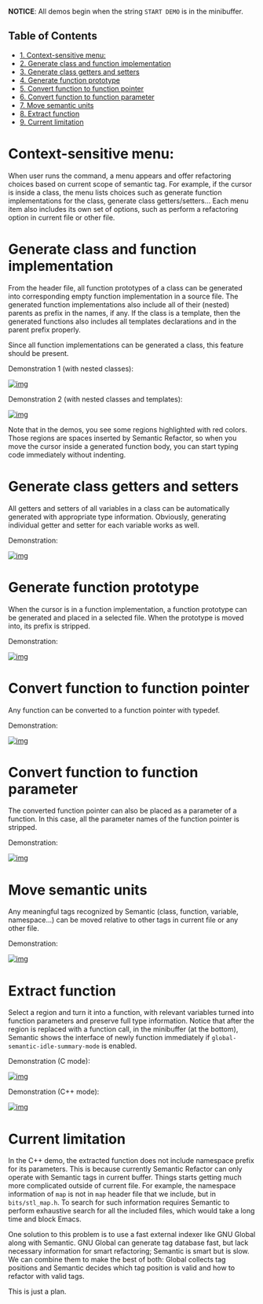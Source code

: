 **NOTICE**: All demos begin when the string `START DEMO` is in the minibuffer.

<div id="table-of-contents">
<h2>Table of Contents</h2>
<div id="text-table-of-contents">
<ul>
<li><a href="#sec-1">1. Context-sensitive menu:</a></li>
<li><a href="#sec-2">2. Generate class and function implementation</a></li>
<li><a href="#sec-3">3. Generate class getters and setters</a></li>
<li><a href="#sec-4">4. Generate function prototype</a></li>
<li><a href="#sec-5">5. Convert function to function pointer</a></li>
<li><a href="#sec-6">6. Convert function to function parameter</a></li>
<li><a href="#sec-7">7. Move semantic units</a></li>
<li><a href="#sec-8">8. Extract function</a></li>
<li><a href="#sec-9">9. Current limitation</a></li>
</ul>
</div>
</div>

# Context-sensitive menu:<a id="sec-1" name="sec-1"></a>

When user runs the command, a menu appears and offer refactoring
choices based on current scope of semantic tag. For example, if the
cursor is inside a class, the menu lists choices such as generate
function implementations for the class, generate class
getters/setters&#x2026; Each menu item also includes its own set of
options, such as perform a refactoring option in current file or other
file.

# Generate class and function implementation<a id="sec-2" name="sec-2"></a>

From the header file, all function prototypes of a class can be
generated into corresponding empty function implementation in a source
file. The generated function implementations also include all of their
(nested) parents as prefix in the names, if any. If the class is a
template, then the generated functions also includes all templates
declarations and in the parent prefix properly.

Since all function implementations can be generated a class, this
feature should be present.

Demonstration 1 (with nested classes):

[![img](class-gen-func-impl.gif)](class-gen-func-impl.gif)

Demonstration 2 (with nested classes and templates):

[![img](class-template-gen-func-impl.gif)](class-template-gen-func-impl.gif)

Note that in the demos, you see some regions highlighted with red
colors. Those regions are spaces inserted by Semantic Refactor, so
when you move the cursor inside a generated function body, you can
start typing code immediately without indenting.

# Generate class getters and setters<a id="sec-3" name="sec-3"></a>

All getters and setters of all variables in a class can be
automatically generated with appropriate type information. Obviously,
generating individual getter and setter for each variable works as
well.

Demonstration:

[![img](class-gen-getters-setters.gif)](class-gen-getters-setters.gif)

# Generate function prototype<a id="sec-4" name="sec-4"></a>

When the cursor is in a function implementation, a function prototype
can be generated and placed in a selected file. When the prototype is
moved into, its prefix is stripped.

Demonstration:

[![img](func-impl-to-prototypep.gif)](func-impl-to-prototypep.gif)

# Convert function to function pointer<a id="sec-5" name="sec-5"></a>

Any function can be converted to a function pointer with typedef. 

Demonstration:

[![img](function-pointer-gen.gif)](function-pointer-gen.gif)

# Convert function to function parameter<a id="sec-6" name="sec-6"></a>

The converted function pointer can also be placed as a parameter of a
function. In this case, all the parameter names of the function
pointer is stripped.

Demonstration:

[![img](function-pointer-as-parameter-gen.gif)](function-pointer-as-parameter-gen.gif)

# Move semantic units<a id="sec-7" name="sec-7"></a>

Any meaningful tags recognized by Semantic (class, function, variable,
namespace&#x2026;) can be moved relative to other tags in current file or
any other file.

Demonstration:

[![img](class-move.gif)](class-move.gif)

# Extract function<a id="sec-8" name="sec-8"></a>

Select a region and turn it into a function, with relevant variables
turned into function parameters and preserve full type information.
Notice that after the region is replaced with a function call, in the
minibuffer (at the bottom), Semantic shows the interface of newly
function immediately if `global-semantic-idle-summary-mode` is enabled.

Demonstration (C mode):

[![img](extract-function.gif)](extract-function.gif)

Demonstration (C++ mode):

[![img](extract-function-cpp.gif)](extract-function-cpp.gif)

# Current limitation<a id="sec-9" name="sec-9"></a>

In the C++ demo, the extracted function does not include namespace
prefix for its parameters. This is because currently Semantic Refactor
can only operate with Semantic tags in current buffer. Things starts
getting much more complicated outside of current file. For example,
the namespace information of `map` is not in `map` header file that we
include, but in `bits/stl_map.h`. To search for such information
requires Semantic to perform exhaustive search for all the included
files, which would take a long time and block Emacs.

One solution to this problem is to use a fast external indexer like
GNU Global along with Semantic. GNU Global can generate tag database
fast, but lack necessary information for smart refactoring; Semantic
is smart but is slow. We can combine them to make the best of both:
Global collects tag positions and Semantic decides which tag position
is valid and how to refactor with valid tags. 

This is just a plan.
